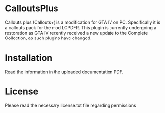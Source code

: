 # CalloutsPlus

Callouts plus (Callouts+) is a modification for GTA IV on PC. Specifically it is a callouts pack for the mod LCPDFR.
This plugin is currently undergoing a restoration as GTA IV recently received a new update to the Complete Collection, as such plugins have changed.

# Installation

Read the information in the uploaded documentation PDF.

# License

Please read the necessary license.txt file regarding permissions

